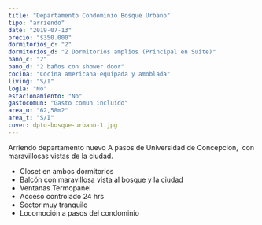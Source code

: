```yaml
---
title: "Departamento Condominio Bosque Urbano"
tipo: "arriendo"
date: "2019-07-13"
precio: "$350.000"
dormitorios_c: "2"
dormitorios_d: "2 Dormitorios amplios (Principal en Suite)"
bano_c: "2"
bano_d: "2 baños con shower door"
cocina: "Cocina americana equipada y amoblada"
living: "S/I"
logia: "No"
estacionamiento: "No"
gastocomun: "Gasto comun incluído"
area_u: "62,58m2"
area_t: "S/I"
cover: dpto-bosque-urbano-1.jpg
---
```


Arriendo departamento nuevo
A pasos de Universidad de Concepcion, 
con maravillosas vistas de la ciudad.

* Closet en ambos dormitorios
* Balcón con maravillosa vista al bosque y la ciudad
* Ventanas Termopanel
* Acceso controlado 24 hrs
* Sector muy tranquilo
* Locomoción a pasos del condominio


